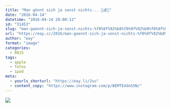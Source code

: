 ```yaml
---
title: "Man gönnt sich ja sonst nichts... 💸💰💸"
date: "2016-04-14"
datetime: "2016-04-14 20:00:12"
id: "31453"
slug: "man-goennt-sich-ja-sonst-nichts-%f0%9f%92%b8%f0%9f%92%b0%f0%9f%92%b8"
url: "https://eay.cc/2016/man-goennt-sich-ja-sonst-nichts-%f0%9f%92%b8%f0%9f%92%b0%f0%9f%92%b8/"
author: "eay"
format: "image"
categories:
  - 0815
tags:
  - apple
  - fotos
  - ipad
meta:
  - yourls_shorturl: "https://eay.li/2su"
  - content_copy: "https://www.instagram.com/p/BEMTE4dnS5N/"
---
```


![](https://eay.cc/uploads/2016/ipadpro.jpg)
